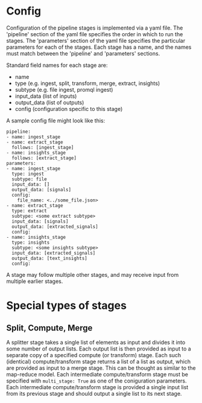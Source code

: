 # Config

Configuration of the pipeline stages is implemented via a yaml file.
The 'pipeline' section of the yaml file specifies the order in which to run the stages.
The 'parameters' section of the yaml file specifies the particular parameters for each of the stages.
Each stage has a name, and the names must match between the 'pipeline' and 'parameters' sections.

Standard field names for each stage are:
- name
- type (e.g. ingest, split, transform, merge, extract, insights)
- subtype (e.g. file ingest, promql ingest)
- input_data (list of inputs)
- output_data (list of outputs)
- config (configuration specific to this stage)

A sample config file might look like this:

```
pipeline:
- name: ingest_stage
- name: extract_stage
  follows: [ingest_stage]
- name: insights_stage
  follows: [extract_stage]
parameters:
- name: ingest_stage
  type: ingest
  subtype: file
  input_data: []
  output_data: [signals]
  config:
    file_name: <../some_file.json>
- name: extract_stage
  type: extract
  subtype: <some extract subtype>
  input_data: [signals]
  output_data: [extracted_signals]
  config:
- name: insights_stage
  type: insights
  subtype: <some insights subtype>
  input_data: [extracted_signals]
  output_data: [text_insights]
  config:
```

A stage may follow multiple other stages, and may receive input from multiple earlier stages.

# Special types of stages

## Split, Compute, Merge

A splitter stage takes a single list of elements as input and divides it into some number of output lists.
Each output list is then provided as input to a separate copy of a specified compute (or transform) stage.
Each such (identical) compute/transform stage returns a list of a list as output, which are provided as input to a merge stage.
This can be thought as similar to the map-reduce model.
Each intermediate compute/transform stage must be specified with `multi_stage: True` as one of the coniguration parameters.
Each intermediate compute/transform stage is provided a single input list from its previous stage
and should output a single list to its next stage.

